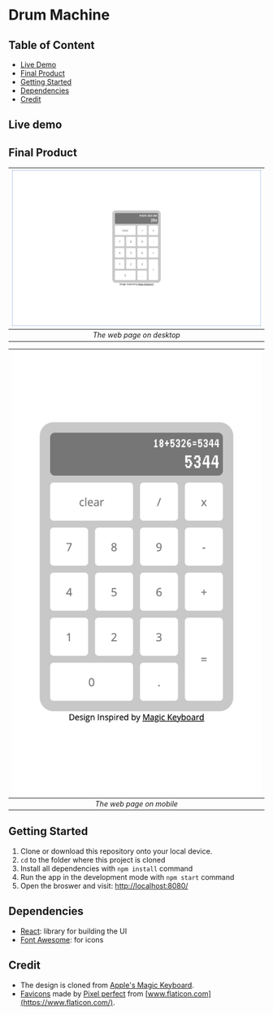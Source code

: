 # Drum Machine
<!-- 
A react drum machine with 9 clickable drum pad elements, which can also be trigger by key press. The drum machine also has a display, power button and volume control.  
This is one of my project for [Front End Development Libraries Projects](https://www.freecodecamp.org/learn/front-end-development-libraries/) on [freeCodeCamp](https://www.freecodecamp.org/): [Build a Drum Machine](https://www.freecodecamp.org/learn/front-end-development-libraries/front-end-development-libraries-projects/build-a-drum-machine). -->

## Table of Content

- [Live Demo](#live-demo)
- [Final Product](#final-product)
- [Getting Started](#getting-started)
- [Dependencies](#dependencies)
- [Credit](#credit)

## Live demo
<!-- 
This project was bootstrapped with [Create React App](https://github.com/facebook/create-react-app). It is deployed to [Netlify](https://www.netlify.com/):  
https://drum-pod.netlify.app/ -->

## Final Product

| ![desktop](./docs/desktop.png) |
| :----------------------------: |
|   _The web page on desktop_    |

| ![mobile](./docs/mobile.png) |
| :--------------------------: |
|   _The web page on mobile_   |

## Getting Started

1. Clone or download this repository onto your local device.
2. `cd` to the folder where this project is cloned
3. Install all dependencies with `npm install` command
4. Run the app in the development mode with `npm start` command
5. Open the broswer and visit: [http://localhost:8080/](http://localhost:8080/)

## Dependencies

- [React](https://reactjs.org/): library for building the UI
- [Font Awesome](https://fontawesome.com/): for icons

## Credit

- The design is cloned from [Apple's Magic Keyboard](https://www.apple.com/ca/shop/product/MQ052LL/A/magic-keyboard-with-numeric-keypad-us-english).
- [Favicons](https://www.flaticon.com/free-icon/calculator_891175) made by [Pixel perfect](https://www.flaticon.com/authors/pixel-perfect) from [www.flaticon.com](https://www.flaticon.com/).